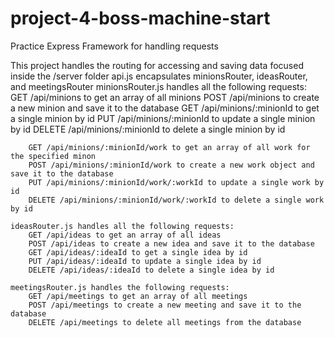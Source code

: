 # project-4-boss-machine-start
 Practice Express Framework for handling requests

This project handles the routing for accessing and saving data focused inside the /server folder
    api.js encapsulates minionsRouter, ideasRouter, and meetingsRouter
    minionsRouter.js handles all the following requests:
        GET /api/minions to get an array of all minions
        POST /api/minions to create a new minion and save it to the database
        GET /api/minions/:minionId to get a single minion by id
        PUT /api/minions/:minionId to update a single minion by id
        DELETE /api/minions/:minionId to delete a single minion by id
        
        GET /api/minions/:minionId/work to get an array of all work for the specified minon
        POST /api/minions/:minionId/work to create a new work object and save it to the database
        PUT /api/minions/:minionId/work/:workId to update a single work by id
        DELETE /api/minions/:minionId/work/:workId to delete a single work by id

    ideasRouter.js handles all the following requests:
        GET /api/ideas to get an array of all ideas
        POST /api/ideas to create a new idea and save it to the database
        GET /api/ideas/:ideaId to get a single idea by id
        PUT /api/ideas/:ideaId to update a single idea by id
        DELETE /api/ideas/:ideaId to delete a single idea by id

    meetingsRouter.js handles the following requests:
        GET /api/meetings to get an array of all meetings
        POST /api/meetings to create a new meeting and save it to the database
        DELETE /api/meetings to delete all meetings from the database
